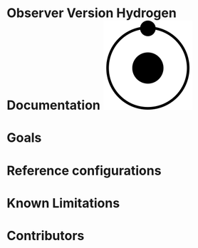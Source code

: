 Observer Version Hydrogen Documentation ![hydrogen](hydrogen.png)
===



# Goals

# Reference configurations



# Known Limitations


# Contributors
